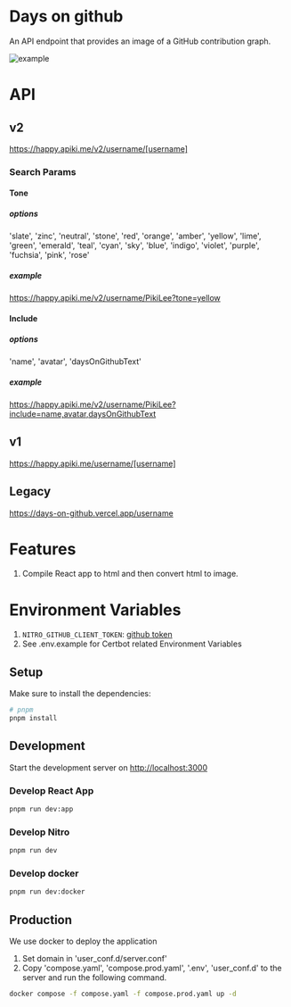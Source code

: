 # Days on github

An API endpoint that provides an image of a GitHub contribution graph.

![example](https://happy.apiki.me/v2/username/PikiLee?tone=yellow&include=name,avatar,daysOnGithubText)

# API

## v2

https://happy.apiki.me/v2/username/[username]

### Search Params

#### Tone

##### options

'slate',
'zinc',
'neutral',
'stone',
'red',
'orange',
'amber',
'yellow',
'lime',
'green',
'emerald',
'teal',
'cyan',
'sky',
'blue',
'indigo',
'violet',
'purple',
'fuchsia',
'pink',
'rose'

##### example

https://happy.apiki.me/v2/username/PikiLee?tone=yellow

#### Include

##### options

'name',
'avatar',
'daysOnGithubText'

##### example

https://happy.apiki.me/v2/username/PikiLee?include=name,avatar,daysOnGithubText

## v1

https://happy.apiki.me/username/[username]

## Legacy

https://days-on-github.vercel.app/username

# Features

1. Compile React app to html and then convert html to image.

# Environment Variables

1. `NITRO_GITHUB_CLIENT_TOKEN`: [github token](https://github.com/settings/tokens?type=beta)
2. See .env.example for Certbot related Environment Variables

## Setup

Make sure to install the dependencies:

```bash
# pnpm
pnpm install
```

## Development

Start the development server on <http://localhost:3000>

### Develop React App

```bash
pnpm run dev:app
```

### Develop Nitro

```bash
pnpm run dev
```

### Develop docker

```bash
pnpm run dev:docker
```

## Production

We use docker to deploy the application

1. Set domain in 'user_conf.d/server.conf'
2. Copy 'compose.yaml', 'compose.prod.yaml', '.env', 'user_conf.d' to the server and run the following command.

```bash
docker compose -f compose.yaml -f compose.prod.yaml up -d
```
